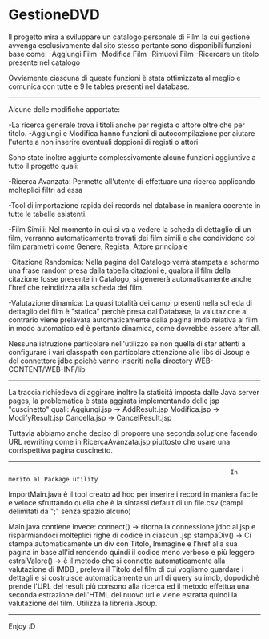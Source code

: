 # GestioneDVD

Il progetto mira a sviluppare un catalogo personale di Film la cui gestione avvenga esclusivamente dal sito stesso pertanto sono disponibili funzioni base come:
-Aggiungi Film
-Modifica Film
-Rimuovi Film
-Ricercare un titolo presente nel catalogo

Ovviamente ciascuna di queste funzioni è stata ottimizzata al meglio e comunica con tutte e 9 le tables presenti nel database.
*************************************************************************************************************************************************************************
Alcune delle modifiche apportate:

-La ricerca generale trova i titoli anche per regista o attore oltre che per titolo.
-Aggiungi e Modifica hanno funzioni di autocompilazione per aiutare l'utente a non inserire eventuali doppioni di registi o attori

Sono state inoltre aggiunte complessivamente alcune funzioni aggiuntive a tutto il progetto quali:

-Ricerca Avanzata: Permette all'utente di effettuare una ricerca applicando molteplici filtri ad essa

-Tool di importazione rapida dei records nel database in maniera coerente in tutte le tabelle esistenti.

-Film Simili: Nel momento in cui si va a vedere la scheda di dettaglio di un film, verranno automaticamente trovati dei film simili e che condividono col film parametri come Genere, Regista, Attore principale

-Citazione Randomica: Nella pagina del Catalogo verrà stampata a schermo una frase random presa dalla tabella citazioni e, qualora il film della citazione fosse presente in Catalogo, si genererà automaticamente anche l'href che reindirizza alla scheda del film.

-Valutazione dinamica: La quasi totalità dei campi presenti nella scheda di dettaglio del film è "statica" perchè presa dal Database, la valutazione al contrario viene prelavata automaticamente dalla pagina imdb relativa al film in modo automatico ed è pertanto dinamica, come dovrebbe essere after all.

Nessuna istruzione particolare nell'utilizzo se non quella di star attenti a configurare i vari classpath con particolare attenzione alle libs di Jsoup e del connettore jdbc poichè vanno inseriti nella directory WEB-CONTENT/WEB-INF/lib
*************************************************************************************************************************************************************************
La traccia richiedeva di aggirare inoltre la staticità imposta dalle Java server pages, la problematica è stata aggirata implementando delle jsp "cuscinetto" quali:
Aggiungi.jsp -> AddResult.jsp
Modifica.jsp -> ModifyResult.jsp
Cancella.jsp -> CancelResult.jsp

Tuttavia abbiamo anche deciso di proporre una seconda soluzione facendo URL rewriting come in RicercaAvanzata.jsp piuttosto che usare una corrispettiva pagina cuscinetto.
*************************************************************************************************************************************************************************
                                                                  In merito al Package utility
ImportMain.java è il tool creato ad hoc per inserire i record in maniera facile e veloce sfruttando quella che è la sintassi default di un file.csv (campi delimitati da ";" senza spazio alcuno)

Main.java contiene invece:
connect() -> ritorna la connessione jdbc al jsp e risparmiandoci molteplici righe di codice in ciascun .jsp
stampaDiv() -> Ci stampa automaticamente un div con Titolo, Immagine e l'href alla sua pagina in base all'id rendendo quindi il codice meno verboso e più leggero
estraiValore() -> è il metodo che si connette automaticamente alla valutazione di IMDB , preleva il Titolo del film di cui vogliamo guardare i dettagli e si costruisce automaticamente un url di query su imdb, dopodichè prende l'URL del result più consono alla ricerca ed il metodo effettua una seconda estrazione dell'HTML del nuovo url e viene estratta quindi la valutazione del film. Utilizza la libreria Jsoup.
*************************************************************************************************************************************************************************


Enjoy :D
